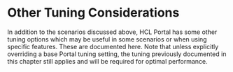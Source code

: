 # Other Tuning Considerations

In addition to the scenarios discussed above, HCL Portal has some other tuning options which may be
useful in some scenarios or when using specific features. These are documented here. Note that unless
explicitly overriding a base Portal tuning setting, the tuning previously documented in this chapter still
applies and will be required for optimal performance.